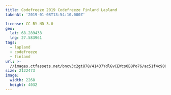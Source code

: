 ```yaml
---
title: Codefreeze 2019 Codefreeze Finland Lapland
takenAt: '2019-01-08T13:54:10.000Z'

license: CC BY-ND 3.0
geo:
  lat: 68.289438
  lng: 27.583961
tags:
  - lapland
  - codefreeze
  - finland
url: >-
  //images.ctfassets.net/bncv3c2gt878/41437YdlGvCEWcs0B8Po76/ac51f4c900a91d45fa7054445d448c41/codefreeze-2019-codefreeze-finland-lapland_39773155313_o
size: 2122473
image:
  width: 2268
  height: 4032
---
```

